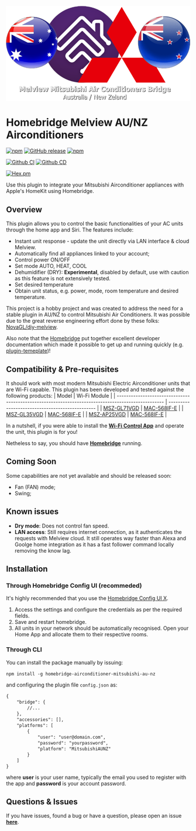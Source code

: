 
<p align="center">

<img src="https://github.com/aurc/melview-mitsubishi-au-nz/raw/master/assets/Logo.png">

</p>

# Homebridge Melview AU/NZ Airconditioners

[![npm](https://img.shields.io/npm/v/homebridge-airconditioner-mitsubishi-au-nz/latest?label=latest)](https://www.npmjs.com/package/homebridge-airconditioner-mitsubishi-au-nz)
[![GitHub release](https://img.shields.io/github/release/aurc/melview-mitsubishi-au-nz.svg)](https://github.com/aurc/melview-mitsubishi-au-nz/releases)
[![npm](https://img.shields.io/npm/dt/homebridge-airconditioner-mitsubishi-au-nz)](https://www.npmjs.com/package/homebridge-airconditioner-mitsubishi-au-nz)

[![Github CI](https://github.com/aurc/melview-mitsubishi-au-nz/actions/workflows/build.yml/badge.svg)](https://github.com/aurc/melview-mitsubishi-au-nz/actions)
[![Github CD](https://github.com/aurc/melview-mitsubishi-au-nz/actions/workflows/release.yml/badge.svg)](https://github.com/aurc/melview-mitsubishi-au-nz/actions)

[![Hex.pm](https://img.shields.io/hexpm/l/plug)](https://www.apache.org/licenses/LICENSE-2.0)

Use this plugin to integrate your Mitsubishi Airconditioner appliances with Apple's HomeKit using Homebridge.

## Overview

This plugin allows you to control the basic functionalities of your AC units through the home app and Siri. The features include:
- Instant unit response - update the unit directly via LAN interface & cloud Melview.
- Automatically find all appliances linked to your account;
- Control power ON/OFF
- Set mode AUTO, HEAT, COOL
- Dehumidifier (DRY): **Experimental**, disabled by default, use with caution as 
  this feature is not extensively tested.
- Set desired temperature
- Obtain unit status, e.g. power, mode, room temperature and desired temperature.

This project is a hobby project and was created to address the need for a stable plugin
in AU/NZ to control Mitsubishi Air Conditioners. It was possible due to the great
reverse engineering effort done by these folks: [NovaGL/diy-melview](https://github.com/NovaGL/diy-melview).

Also note that the [Homebridge](https://homebridge.io/) put together excellent developer
documentation which made it possible to get up and running quickly (e.g. 
[plugin-temeplate](https://github.com/homebridge/homebridge-plugin-template))!

## Compatibility & Pre-requisites

It should work with most modern Mitsubishi Electric Airconditioner units that are Wi-Fi capable. 
This plugin has been developed and tested against the following products:
| Model                                                                                              | Wi-Fi Module                                    |
| -------------------------------------------------------------------------------------------------- | ----------------------------------------------- | 
| [MSZ-GL71VGD](https://www.mitsubishielectric.com.au/assets/LEG/JG79A991H01-UM.pdf)                 | [MAC-568IF-E](https://www.mitsubishielectric.com.au/assets/LEG/MAC-568IF-E.pdf)   |
| [MSZ-GL35VGD](https://www.mitsubishielectric.com.au/assets/LEG/JG79A991H01-UM.pdf)                 | [MAC-568IF-E](https://www.mitsubishielectric.com.au/assets/LEG/MAC-568IF-E.pdf)   |
| [MSZ-AP25VGD](https://www.mitsubishielectric.com.au/assets/LEG/MSZ-AP-User-Manual-JG79Y333H01.pdf) | [MAC-568IF-E](https://www.mitsubishielectric.com.au/assets/LEG/MAC-568IF-E.pdf)   |

In a nutshell, if you were able to install the **[Wi-Fi Control App](https://apps.apple.com/au/app/mitsubishi-wi-fi-control/id796225889#?platform=iphone)** and operate the unit, this plugin is for you!

Netheless to say, you should have **[Homebridge](https://homebridge.io/)** running.

## Coming Soon
Some capabilities are not yet available and should be released soon:
- Fan (FAN) mode;
- Swing;

## Known issues
- **Dry mode**: Does not control fan speed.
- **LAN access**: Still requires internet connection, as it authenticates the requests with Melview cloud. It still
operates way faster than Alexa and Goolge home integration as it has a fast follower command locally removing
the know lag.


## Installation

### Through Homebridge Config UI (recommeded)
It's highly recommended that you use the [Homebridge Config UI X](https://github.com/oznu/homebridge-config-ui-x). 
1. Access the settings and configure the credentials as per the required fields.
2. Save and restart homebridge.
3. All units in your network should be automatically recognised. Open your Home App and allocate them to their respective rooms.

### Through CLI

You can install the package manually by issuing:
````
npm install -g homebridge-airconditioner-mitsubishi-au-nz
````
and configuring the plugin file `config.json` as:
````
{
    "bridge": {
        //...
    },
    "accessories": [],
    "platforms": [
        {
            "user": "user@domain.com",
            "password": "yourpassword",
            "platform": "MitsubishiAUNZ"
        }
    ]
}
````
where **user** is your user name, typically the email you used to register with the app 
and **password** is your account password.

## Questions & Issues
If you have issues, found a bug or have a question, please open an issue **[here](https://github.com/aurc/melview-mitsubishi-au-nz/issues)**.


